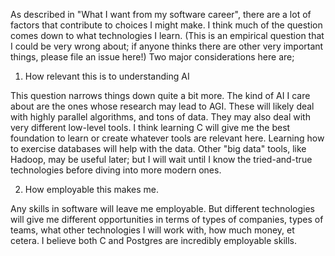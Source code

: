 As described in "What I want from my software career", there are a lot of factors that contribute to choices I might make. I think much of the question comes down to what technologies I learn. (This is an empirical question that I could be very wrong about; if anyone thinks there are other very important things, please file an issue here!) Two major considerations here are;

1. How relevant this is to understanding AI

 This question narrows things down quite a bit more. The kind of AI I care about are the ones whose research may lead to AGI. These will likely deal with highly parallel algorithms, and tons of data. They may also deal with very different low-level tools. I think learning C will give me the best foundation to learn or create whatever tools are relevant here. Learning how to exercise databases will help with the data. Other "big data" tools, like Hadoop, may be useful later; but I will wait until I know the tried-and-true technologies before diving into more modern ones.

2. How employable this makes me.

 Any skills in software will leave me employable. But different technologies will give me different opportunities in terms of types of companies, types of teams, what other technologies I will work with, how much money, et cetera. I believe both C and Postgres are incredibly employable skills.